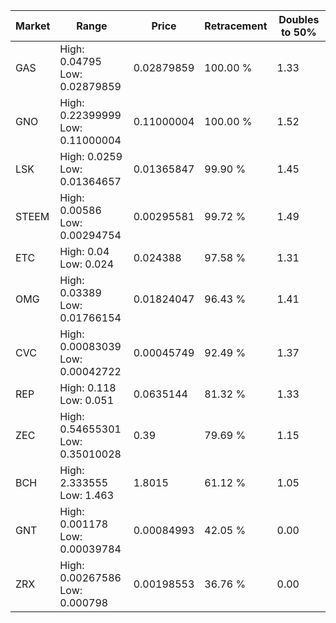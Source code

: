 | Market | Range | Price| Retracement | Doubles to 50% |
| --- | --- | --- | --- | --- |
| GAS | High: 0.04795<br />Low: 0.02879859 | 0.02879859 | 100.00 % | 1.33 |
| GNO | High: 0.22399999<br />Low: 0.11000004 | 0.11000004 | 100.00 % | 1.52 |
| LSK | High: 0.0259<br />Low: 0.01364657 | 0.01365847 | 99.90 % | 1.45 |
| STEEM | High: 0.00586<br />Low: 0.00294754 | 0.00295581 | 99.72 % | 1.49 |
| ETC | High: 0.04<br />Low: 0.024 | 0.024388 | 97.58 % | 1.31 |
| OMG | High: 0.03389<br />Low: 0.01766154 | 0.01824047 | 96.43 % | 1.41 |
| CVC | High: 0.00083039<br />Low: 0.00042722 | 0.00045749 | 92.49 % | 1.37 |
| REP | High: 0.118<br />Low: 0.051 | 0.0635144 | 81.32 % | 1.33 |
| ZEC | High: 0.54655301<br />Low: 0.35010028 | 0.39 | 79.69 % | 1.15 |
| BCH | High: 2.333555<br />Low: 1.463 | 1.8015 | 61.12 % | 1.05 |
| GNT | High: 0.001178<br />Low: 0.00039784 | 0.00084993 | 42.05 % | 0.00 |
| ZRX | High: 0.00267586<br />Low: 0.000798 | 0.00198553 | 36.76 % | 0.00 |
